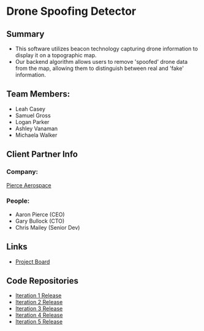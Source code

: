 # Drone Spoofing Detector

## Summary
- This software utilizes beacon technology capturing drone information to display it on a topographic map.
- Our backend algorithm allows users to remove 'spoofed' drone data from the map, allowing them to
distinguish between real and 'fake' information.

## Team Members:
  - Leah Casey
  - Samuel Gross
  - Logan Parker
  - Ashley Vanaman
  - Michaela Walker

## Client Partner Info

### Company:
<a href="https://www.pierceaerospace.net">Pierce Aerospace</a>

### People:
  - Aaron Pierce (CEO)
  - Gary Bullock (CTO)
  - Chris Mailey (Senior Dev)

## Links
- <a href="https://github.com/users/dapark3/projects/1">Project Board</a>

## Code Repositories
- <a href="https://github.com/dapark3/SpoofDetector/releases/tag/v1.0.0">Iteration 1 Release</a>  
- <a href="https://github.com/dapark3/SpoofDetector/releases/tag/v2.0.0">Iteration 2 Release</a>  
- <a href="https://github.com/dapark3/SpoofDetector/releases/tag/v3.0.0">Iteration 3 Release</a>
- <a href="https://github.com/dapark3/SpoofDetector/releases/tag/v4.0.0">Iteration 4 Release</a>
- <a href="https://github.com/dapark3/SpoofDetector/releases/tag/v5.0.0">Iteration 5 Release</a>
